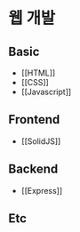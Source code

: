 # 웹 개발
## Basic
- [[HTML]]
- [[CSS]]
- [[Javascript]]

## Frontend
- [[SolidJS]]
## Backend
- [[Express]]
## Etc